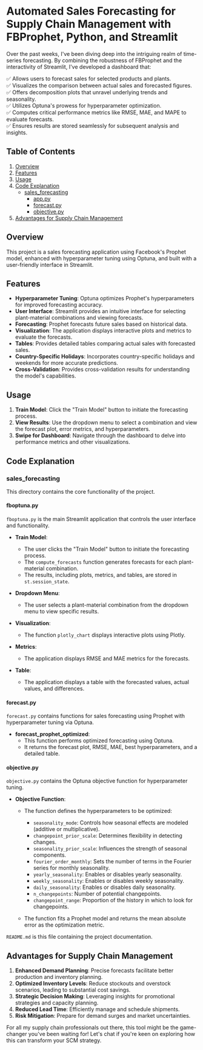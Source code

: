 # Automated Sales Forecasting for Supply Chain Management with FBProphet, Python, and Streamlit


Over the past weeks, I've been diving deep into the intriguing realm of time-series forecasting. By combining the robustness of FBProphet and the interactivity of Streamlit, I've developed a dashboard that:

✅ Allows users to forecast sales for selected products and plants.  
✅ Visualizes the comparison between actual sales and forecasted figures.  
✅ Offers decomposition plots that unravel underlying trends and seasonality.  
✅ Utilizes Optuna's prowess for hyperparameter optimization.  
✅ Computes critical performance metrics like RMSE, MAE, and MAPE to evaluate forecasts.  
✅ Ensures results are stored seamlessly for subsequent analysis and insights.

## Table of Contents

1. [Overview](#overview)
2. [Features](#features)
3. [Usage](#usage)
4. [Code Explanation](#files-and-code-explanation)
    - [sales_forecasting](#sales_forecasting)
        - [app.py](#app-py)
        - [forecast.py](#forecast-py)
        - [objective.py](#objective-py)
5. [Advantages for Supply Chain Management](#advantages-for-supply-chain-management)


## Overview

This project is a sales forecasting application using Facebook's Prophet model, enhanced with hyperparameter tuning using Optuna, and built with a user-friendly interface in Streamlit.

## Features

- **Hyperparameter Tuning**: Optuna optimizes Prophet's hyperparameters for improved forecasting accuracy.
- **User Interface**: Streamlit provides an intuitive interface for selecting plant-material combinations and viewing forecasts.
- **Forecasting**: Prophet forecasts future sales based on historical data.
- **Visualization**: The application displays interactive plots and metrics to evaluate the forecasts.
- **Tables**: Provides detailed tables comparing actual sales with forecasted sales.
- **Country-Specific Holidays**: Incorporates country-specific holidays and weekends for more accurate predictions.
- **Cross-Validation**: Provides cross-validation results for understanding the model's capabilities.

## Usage

1. **Train Model**: Click the "Train Model" button to initiate the forecasting process.
2. **View Results**: Use the dropdown menu to select a combination and view the forecast plot, error metrics, and hyperparameters.
3. **Swipe for Dashboard**: Navigate through the dashboard to delve into performance metrics and other visualizations.

## Code Explanation

### sales_forecasting

This directory contains the core functionality of the project.

#### fboptuna.py

`fboptuna.py` is the main Streamlit application that controls the user interface and functionality.

- **Train Model**:
    - The user clicks the "Train Model" button to initiate the forecasting process.
    - The `compute_forecasts` function generates forecasts for each plant-material combination.
    - The results, including plots, metrics, and tables, are stored in `st.session_state`.
  
- **Dropdown Menu**:
    - The user selects a plant-material combination from the dropdown menu to view specific results.

- **Visualization**:
    - The function `plotly_chart` displays interactive plots using Plotly.
  
- **Metrics**:
    - The application displays RMSE and MAE metrics for the forecasts.

- **Table**:
    - The application displays a table with the forecasted values, actual values, and differences.

#### forecast.py

`forecast.py` contains functions for sales forecasting using Prophet with hyperparameter tuning via Optuna.

- **forecast_prophet_optimized**:
    - This function performs optimized forecasting using Optuna.
    - It returns the forecast plot, RMSE, MAE, best hyperparameters, and a detailed table.

#### objective.py

`objective.py` contains the Optuna objective function for hyperparameter tuning.

- **Objective Function**:
    - The function defines the hyperparameters to be optimized:
        - `seasonality_mode`: Controls how seasonal effects are modeled (additive or multiplicative).
        - `changepoint_prior_scale`: Determines flexibility in detecting changes.
        - `seasonality_prior_scale`: Influences the strength of seasonal components.
        - `fourier_order_monthly`: Sets the number of terms in the Fourier series for monthly seasonality.
        - `yearly_seasonality`: Enables or disables yearly seasonality.
        - `weekly_seasonality`: Enables or disables weekly seasonality.
        - `daily_seasonality`: Enables or disables daily seasonality.
        - `n_changepoints`: Number of potential changepoints.
        - `changepoint_range`: Proportion of the history in which to look for changepoints.

    - The function fits a Prophet model and returns the mean absolute error as the optimization metric.


`README.md` is this file containing the project documentation.


## Advantages for Supply Chain Management

1. **Enhanced Demand Planning**: Precise forecasts facilitate better production and inventory planning.
2. **Optimized Inventory Levels**: Reduce stockouts and overstock scenarios, leading to substantial cost savings.
3. **Strategic Decision Making**: Leveraging insights for promotional strategies and capacity planning.
4. **Reduced Lead Time**: Efficiently manage and schedule shipments.
5. **Risk Mitigation**: Prepare for demand surges and market uncertainties.

For all my supply chain professionals out there, this tool might be the game-changer you've been waiting for! Let's chat if you're keen on exploring how this can transform your SCM strategy.


